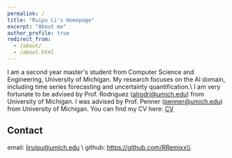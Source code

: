 ```yaml
---
permalink: /
title: "Ruipu Li's Homepage"
excerpt: "About me"
author_profile: true
redirect_from: 
  - /about/
  - /about.html
---
```


I am a second year master's student from Computer Science and Engineering, University of Michigan. My research focuses on the AI domain, including time series forecasting and uncertainty quantification.\\
I am very fortunate to be advised by Prof. Rodriguez (alrodri@umich.edu) from University of Michigan. I was advised by Prof. Penner (penner@umich.edu) from University of Michigan.
You can find my CV here: [CV](../assets/CV.pdf)

## Contact
email: liruipu@umich.edu \\
github: https://github.com/RRemixx\\